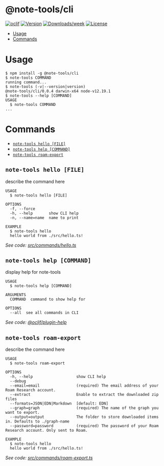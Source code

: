 @note-tools/cli
===============



[![oclif](https://img.shields.io/badge/cli-oclif-brightgreen.svg)](https://oclif.io)
[![Version](https://img.shields.io/npm/v/@note-tools/cli.svg)](https://npmjs.org/package/@note-tools/cli)
[![Downloads/week](https://img.shields.io/npm/dw/@note-tools/cli.svg)](https://npmjs.org/package/@note-tools/cli)
[![License](https://img.shields.io/npm/l/@note-tools/cli.svg)](https://github.com/rbrcsk/note-tools/blob/master/package.json)

<!-- toc -->
* [Usage](#usage)
* [Commands](#commands)
<!-- tocstop -->
# Usage
<!-- usage -->
```sh-session
$ npm install -g @note-tools/cli
$ note-tools COMMAND
running command...
$ note-tools (-v|--version|version)
@note-tools/cli/0.0.4 darwin-x64 node-v12.19.1
$ note-tools --help [COMMAND]
USAGE
  $ note-tools COMMAND
...
```
<!-- usagestop -->
# Commands
<!-- commands -->
* [`note-tools hello [FILE]`](#note-tools-hello-file)
* [`note-tools help [COMMAND]`](#note-tools-help-command)
* [`note-tools roam-export`](#note-tools-roam-export)

## `note-tools hello [FILE]`

describe the command here

```
USAGE
  $ note-tools hello [FILE]

OPTIONS
  -f, --force
  -h, --help       show CLI help
  -n, --name=name  name to print

EXAMPLE
  $ note-tools hello
  hello world from ./src/hello.ts!
```

_See code: [src/commands/hello.ts](https://github.com/rbrcsk/note-tools/blob/v0.0.4/src/commands/hello.ts)_

## `note-tools help [COMMAND]`

display help for note-tools

```
USAGE
  $ note-tools help [COMMAND]

ARGUMENTS
  COMMAND  command to show help for

OPTIONS
  --all  see all commands in CLI
```

_See code: [@oclif/plugin-help](https://github.com/oclif/plugin-help/blob/v3.2.2/src/commands/help.ts)_

## `note-tools roam-export`

describe the command here

```
USAGE
  $ note-tools roam-export

OPTIONS
  -h, --help                   show CLI help
  --debug
  --email=email                (required) The email address of your Roam Research account.
  --extract                    Enable to extract the downloaded zip files
  --formats=JSON|EDN|Markdown  [default: EDN]
  --graph=graph                (required) The name of the graph you want to export.
  --output=output              The folder to store downloaded items in. Defaults to ./graph-name
  --password=password          (required) The password of your Roam Research account. Only sent to Roam.

EXAMPLE
  $ note-tools hello
  hello world from ./src/hello.ts!
```

_See code: [src/commands/roam-export.ts](https://github.com/rbrcsk/note-tools/blob/v0.0.4/src/commands/roam-export.ts)_
<!-- commandsstop -->
